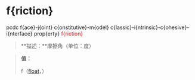# f{riction}
pcdc f{ace}-j{oint} c{onstitutive}-m{odel} c{lassic}-i{ntrinsic}-c{ohesive}-i{nterface} prop{erty} <span style='color: red;'>f{riction}</span>
> **描述：**摩擦角（单位：度）

> 
> **值：**
> 
> f（[float](数据类型/float/)，）

